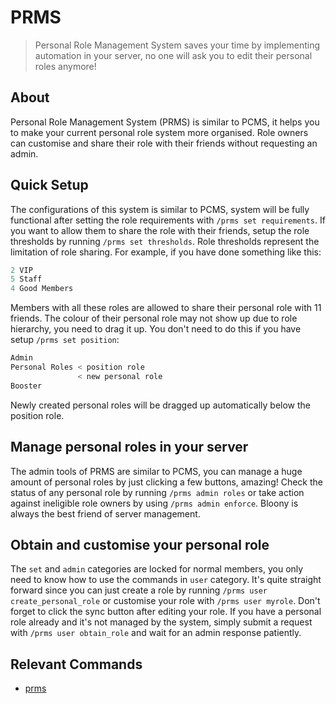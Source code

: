 # PRMS

> Personal Role Management System saves your time by implementing automation in your server, no one will ask you to edit their personal roles anymore!

## About

Personal Role Management System (PRMS) is similar to PCMS, it helps you to make your current personal role system more organised. Role owners can customise and share their role with their friends without requesting an admin.

## Quick Setup

The configurations of this system is similar to PCMS, system will be fully functional after setting the role requirements with `/prms set requirements`. If you want to allow them to share the role with their friends, setup the role thresholds by running `/prms set thresholds`. Role thresholds represent the limitation of role sharing. For example, if you have done something like this:

```py
2 VIP
5 Staff
4 Good Members
```

Members with all these roles are allowed to share their personal role with 11 friends. The colour of their personal role may not show up due to role hierarchy, you need to drag it up. You don't need to do this if you have setup `/prms set position`:

```py
Admin
Personal Roles < position role
               < new personal role
Booster
```

Newly created personal roles will be dragged up automatically below the position role.

## Manage personal roles in your server

The admin tools of PRMS are similar to PCMS, you can manage a huge amount of personal roles by just clicking a few buttons, amazing! Check the status of any personal role by running `/prms admin roles` or take action against ineligible role owners by using `/prms admin enforce`. Bloony is always the best friend of server management.

## Obtain and customise your personal role

The `set` and `admin` categories are locked for normal members, you only need to know how to use the commands in `user` category. It's quite straight forward since you can just create a role by running `/prms user create_personal_role` or customise your role with `/prms user myrole`. Don't forget to click the sync button after editing your role. If you have a personal role already and it's not managed by the system, simply submit a request with `/prms user obtain_role` and wait for an admin response patiently.

## Relevant Commands

- [prms](/slash-commands/administration/prms/prms.md)
